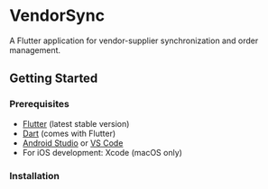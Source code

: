 # VendorSync

A Flutter application for vendor-supplier synchronization and order management.

## Getting Started

### Prerequisites

- [Flutter](https://flutter.dev/docs/get-started/install) (latest stable version)
- [Dart](https://dart.dev/get-dart) (comes with Flutter)
- [Android Studio](https://developer.android.com/studio) or [VS Code](https://code.visualstudio.com/)
- For iOS development: Xcode (macOS only)

### Installation

